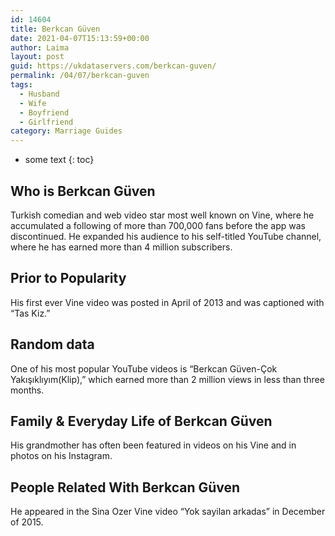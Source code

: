 ```yaml
---
id: 14604
title: Berkcan Güven
date: 2021-04-07T15:13:59+00:00
author: Laima
layout: post
guid: https://ukdataservers.com/berkcan-guven/
permalink: /04/07/berkcan-guven
tags:
  - Husband
  - Wife
  - Boyfriend
  - Girlfriend
category: Marriage Guides
---
```


* some text
{: toc}


## Who is Berkcan Güven
                  
                  
                  
Turkish comedian and web video star most well known on Vine, where he accumulated a following of more than 700,000 fans before the app was discontinued. He expanded his audience to his self-titled YouTube channel, where he has earned more than 4 million subscribers. 
                  
              
            
              
            
                
                
                
## Prior to Popularity
                  
                  
                  
His first ever Vine video was posted in April of 2013 and was captioned with &#8220;Tas Kiz.&#8221;
                  
              
            
              
            
                
                
                
## Random data
                  
                  
                  
One of his most popular YouTube videos is &#8220;Berkcan Güven-Çok Yakışıklıyım(Klip),&#8221; which earned more than 2 million views in less than three months.
                  
              
            
              
            
                
                
                
## Family & Everyday Life of Berkcan Güven
                  
                  
                  
His grandmother has often been featured in videos on his Vine and in photos on his Instagram.
                  
              
            
              
            
                
                
                
## People Related With Berkcan Güven
                  
                  
                  
He appeared in the Sina Ozer Vine video &#8220;Yok sayilan arkadas&#8221; in December of 2015.
                  
              
            
              
            
                
              
            
              
              
            
            
              
            
          
          
          